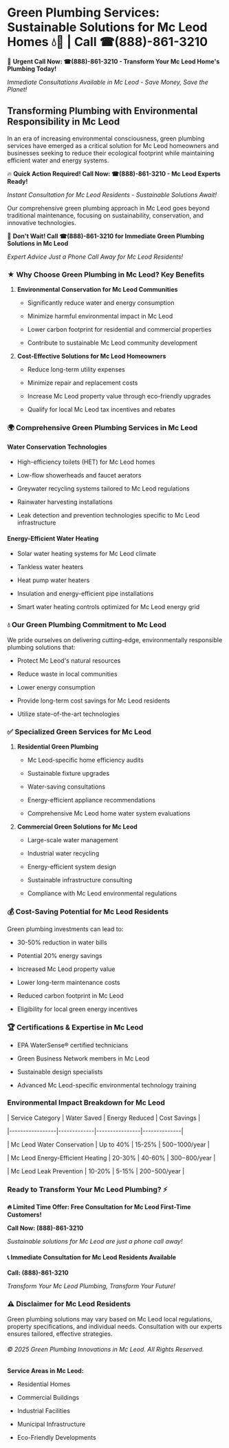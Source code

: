 # Green Plumbing Services: Sustainable Solutions for Mc Leod Homes 💧🌿 | Call ☎(888)-861-3210

🚨 **Urgent Call Now: ☎(888)-861-3210 - Transform Your Mc Leod Home's Plumbing Today!**
*Immediate Consultations Available in Mc Leod - Save Money, Save the Planet!*

## Transforming Plumbing with Environmental Responsibility in Mc Leod

In an era of increasing environmental consciousness, green plumbing services have emerged as a critical solution for Mc Leod homeowners and businesses seeking to reduce their ecological footprint while maintaining efficient water and energy systems. 

🔥 **Quick Action Required! Call Now: ☎(888)-861-3210 - Mc Leod Experts Ready!**
*Instant Consultation for Mc Leod Residents - Sustainable Solutions Await!*

Our comprehensive green plumbing approach in Mc Leod goes beyond traditional maintenance, focusing on sustainability, conservation, and innovative technologies.

🚨 **Don't Wait! Call ☎(888)-861-3210 for Immediate Green Plumbing Solutions in Mc Leod**
*Expert Advice Just a Phone Call Away for Mc Leod Residents!*

### ★ Why Choose Green Plumbing in Mc Leod? Key Benefits

1. **Environmental Conservation for Mc Leod Communities** 
   - Significantly reduce water and energy consumption
   - Minimize harmful environmental impact in Mc Leod
   - Lower carbon footprint for residential and commercial properties
   - Contribute to sustainable Mc Leod community development

2. **Cost-Effective Solutions for Mc Leod Homeowners** 
   - Reduce long-term utility expenses
   - Minimize repair and replacement costs
   - Increase Mc Leod property value through eco-friendly upgrades
   - Qualify for local Mc Leod tax incentives and rebates

### 🌍 Comprehensive Green Plumbing Services in Mc Leod

#### Water Conservation Technologies
- High-efficiency toilets (HET) for Mc Leod homes
- Low-flow showerheads and faucet aerators
- Greywater recycling systems tailored to Mc Leod regulations
- Rainwater harvesting installations
- Leak detection and prevention technologies specific to Mc Leod infrastructure

#### Energy-Efficient Water Heating
- Solar water heating systems for Mc Leod climate
- Tankless water heaters
- Heat pump water heaters
- Insulation and energy-efficient pipe installations
- Smart water heating controls optimized for Mc Leod energy grid

### 💧 Our Green Plumbing Commitment to Mc Leod

We pride ourselves on delivering cutting-edge, environmentally responsible plumbing solutions that:
- Protect Mc Leod's natural resources
- Reduce waste in local communities
- Lower energy consumption
- Provide long-term cost savings for Mc Leod residents
- Utilize state-of-the-art technologies

### ✅ Specialized Green Services for Mc Leod

1. **Residential Green Plumbing**
   - Mc Leod-specific home efficiency audits
   - Sustainable fixture upgrades
   - Water-saving consultations
   - Energy-efficient appliance recommendations
   - Comprehensive Mc Leod home water system evaluations

2. **Commercial Green Solutions for Mc Leod**
   - Large-scale water management
   - Industrial water recycling
   - Energy-efficient system design
   - Sustainable infrastructure consulting
   - Compliance with Mc Leod environmental regulations

### 💰 Cost-Saving Potential for Mc Leod Residents

Green plumbing investments can lead to:
- 30-50% reduction in water bills
- Potential 20% energy savings
- Increased Mc Leod property value
- Lower long-term maintenance costs
- Reduced carbon footprint in Mc Leod
- Eligibility for local green energy incentives

### 🏆 Certifications & Expertise in Mc Leod

- EPA WaterSense® certified technicians
- Green Business Network members in Mc Leod
- Sustainable design specialists
- Advanced Mc Leod-specific environmental technology training

### Environmental Impact Breakdown for Mc Leod

| Service Category | Water Saved | Energy Reduced | Cost Savings |
|-----------------|-------------|----------------|--------------|
| Mc Leod Water Conservation | Up to 40% | 15-25% | $500-$1000/year |
| Mc Leod Energy-Efficient Heating | 20-30% | 40-60% | $300-$800/year |
| Mc Leod Leak Prevention | 10-20% | 5-15% | $200-$500/year |

### Ready to Transform Your Mc Leod Plumbing? ⚡

**🔥 Limited Time Offer: Free Consultation for Mc Leod First-Time Customers!**

**Call Now: (888)-861-3210**
*Sustainable solutions for Mc Leod are just a phone call away!*

#### 📞 Immediate Consultation for Mc Leod Residents Available

**Call: (888)-861-3210**
*Transform Your Mc Leod Plumbing, Transform Your Future!*

### ⚠️ Disclaimer for Mc Leod Residents

Green plumbing solutions may vary based on Mc Leod local regulations, property specifications, and individual needs. Consultation with our experts ensures tailored, effective strategies.

###### © 2025 Green Plumbing Innovations in Mc Leod. All Rights Reserved.

**Service Areas in Mc Leod:** 
- Residential Homes
- Commercial Buildings
- Industrial Facilities
- Municipal Infrastructure
- Eco-Friendly Developments